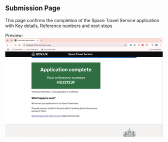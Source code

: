 ## Submission Page

This page confirms the completion of the Space Travel Service application with Key details, Reference numbers and next steps

Preview:
![Space travel service submission page design](Images/confirmationpage.png)